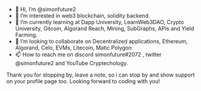 - 👋 Hi, I’m @simonfuture2
- 👀 I’m interested in web3 blockchain, solidity backend. 
- 🌱 I’m currently learning at Dapp University, LearnWeb3DAO, Crypto University, Gitcoin, Algorand Reach, Mining, SubGraphs, APIs and Yield Farming.
- 💞️ I’m looking to collaborate on Decentralized applications, Ethereum, Algorand, Celo, EVMs, Litecoin, Matic Polygon
- 📫 How to reach me on discord simonfuture#2072 , twitter @simonfuture2 and YouTube Cryptechology.

Thank you for stopping by, leave a note, so i can stop by and show support on your profile page too. Looking forward to coding with you! 

<!---
simonfuture2/simonfuture2 is a ✨ special ✨ repository because its `README.md` (this file) appears on your GitHub profile.
You can click the Preview link to take a look at your changes.
--->
